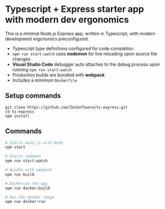# Typescript + Express starter app with modern dev ergonomics

This is a minimal Node.js Express app, written in Typescript, with modern development ergonomics preconfigured.

- Typescript type definitions configured for code completion
- `npm run start:watch` uses **nodemon** for live reloading upon source file changes
- **Visual Studio Code** debugger auto attaches to the debug process upon running `npm run start:watch`
- Production builds are bundled with **webpack**
- Includes a minimum `Dockerfile`

## Setup commands

```
git clone https://github.com/ZenSoftware/ts-express.git
cd ts-express
npm install
```

## Commands

```bash
# Starts main.js with Node
npm start
```

```bash
# Starts nodemon
npm run start:watch
```

```bash
# Bundle with webpack
npm run build
```

```bash
# Dockerize the app
npm run docker:build
```

```bash
# Run the docker image
npm run docker:run
```
